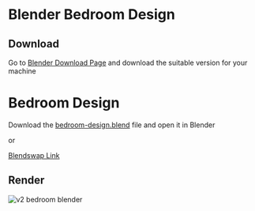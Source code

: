 # Blender Bedroom Design

## Download

Go to [Blender Download Page](https://www.blender.org/download/) and download the suitable version for your machine

# Bedroom Design

Download the [bedroom-design.blend](https://github.com/Sebdababo/Blender/blob/master/bedroom-design.blend) file and open it in Blender

or

[Blendswap Link](https://blendswap.com/blend/31655)

## Render

![v2 bedroom blender](https://github.com/user-attachments/assets/66cc3850-797e-46ae-a4af-3a68b722a082)
